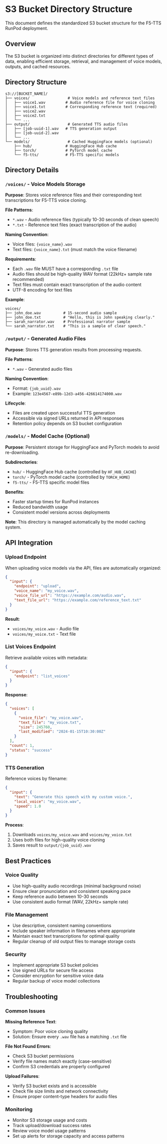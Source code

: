 # S3 Bucket Directory Structure

This document defines the standardized S3 bucket structure for the F5-TTS RunPod deployment.

## Overview

The S3 bucket is organized into distinct directories for different types of data, enabling efficient storage, retrieval, and management of voice models, outputs, and cached resources.

## Directory Structure

```
s3://[BUCKET_NAME]/
├── voices/                 # Voice models and reference text files
│   ├── voice1.wav         # Audio reference file for voice cloning
│   ├── voice1.txt         # Corresponding reference text (required)
│   ├── voice2.wav
│   ├── voice2.txt
│   └── ...
├── output/                 # Generated TTS audio files  
│   ├── [job-uuid-1].wav   # TTS generation output
│   ├── [job-uuid-2].wav
│   └── ...
└── models/                 # Cached HuggingFace models (optional)
    ├── hub/               # HuggingFace Hub cache
    ├── torch/             # PyTorch model cache
    └── f5-tts/            # F5-TTS specific models
```

## Directory Details

### `/voices/` - Voice Models Storage

**Purpose**: Stores voice reference files and their corresponding text transcriptions for F5-TTS voice cloning.

**File Patterns**:
- `*.wav` - Audio reference files (typically 10-30 seconds of clean speech)
- `*.txt` - Reference text files (exact transcription of the audio)

**Naming Convention**:
- Voice files: `{voice_name}.wav`
- Text files: `{voice_name}.txt` (must match the voice filename)

**Requirements**:
- Each `.wav` file MUST have a corresponding `.txt` file
- Audio files should be high-quality WAV format (22kHz+ sample rate recommended)
- Text files must contain exact transcription of the audio content
- UTF-8 encoding for text files

**Example**:
```
voices/
├── john_doe.wav          # 15-second audio sample
├── john_doe.txt          # "Hello, this is John speaking clearly."
├── sarah_narrator.wav    # Professional narrator sample
└── sarah_narrator.txt    # "This is a sample of clear speech."
```

### `/output/` - Generated Audio Files

**Purpose**: Stores TTS generation results from processing requests.

**File Patterns**:
- `*.wav` - Generated audio files

**Naming Convention**:
- Format: `{job_uuid}.wav`
- Example: `123e4567-e89b-12d3-a456-426614174000.wav`

**Lifecycle**:
- Files are created upon successful TTS generation
- Accessible via signed URLs returned in API responses
- Retention policy depends on S3 bucket configuration

### `/models/` - Model Cache (Optional)

**Purpose**: Persistent storage for HuggingFace and PyTorch models to avoid re-downloading.

**Subdirectories**:
- `hub/` - HuggingFace Hub cache (controlled by `HF_HUB_CACHE`)
- `torch/` - PyTorch model cache (controlled by `TORCH_HOME`)
- `f5-tts/` - F5-TTS specific model files

**Benefits**:
- Faster startup times for RunPod instances
- Reduced bandwidth usage
- Consistent model versions across deployments

**Note**: This directory is managed automatically by the model caching system.

## API Integration

### Upload Endpoint
When uploading voice models via the API, files are automatically organized:

```json
{
  "input": {
    "endpoint": "upload",
    "voice_name": "my_voice.wav",
    "voice_file_url": "https://example.com/audio.wav",
    "text_file_url": "https://example.com/reference_text.txt"
  }
}
```

**Result**:
- `voices/my_voice.wav` - Audio file
- `voices/my_voice.txt` - Text file

### List Voices Endpoint
Retrieve available voices with metadata:

```json
{
  "input": {
    "endpoint": "list_voices"
  }
}
```

**Response**:
```json
{
  "voices": [
    {
      "voice_file": "my_voice.wav",
      "text_file": "my_voice.txt",
      "size": 245760,
      "last_modified": "2024-01-15T10:30:00Z"
    }
  ],
  "count": 1,
  "status": "success"
}
```

### TTS Generation
Reference voices by filename:

```json
{
  "input": {
    "text": "Generate this speech with my custom voice.",
    "local_voice": "my_voice.wav",
    "speed": 1.0
  }
}
```

**Process**:
1. Downloads `voices/my_voice.wav` and `voices/my_voice.txt`
2. Uses both files for high-quality voice cloning
3. Saves result to `output/{job_uuid}.wav`

## Best Practices

### Voice Quality
- Use high-quality audio recordings (minimal background noise)
- Ensure clear pronunciation and consistent speaking pace
- Keep reference audio between 10-30 seconds
- Use consistent audio format (WAV, 22kHz+ sample rate)

### File Management
- Use descriptive, consistent naming conventions
- Include speaker information in filenames where appropriate
- Maintain exact text transcriptions for optimal quality
- Regular cleanup of old output files to manage storage costs

### Security
- Implement appropriate S3 bucket policies
- Use signed URLs for secure file access
- Consider encryption for sensitive voice data
- Regular backup of voice model collections

## Troubleshooting

### Common Issues

**Missing Reference Text**:
- Symptom: Poor voice cloning quality
- Solution: Ensure every `.wav` file has a matching `.txt` file

**File Not Found Errors**:
- Check S3 bucket permissions
- Verify file names match exactly (case-sensitive)
- Confirm S3 credentials are properly configured

**Upload Failures**:
- Verify S3 bucket exists and is accessible
- Check file size limits and network connectivity
- Ensure proper content-type headers for audio files

### Monitoring
- Monitor S3 storage usage and costs
- Track upload/download success rates
- Review voice model usage patterns
- Set up alerts for storage capacity and access patterns